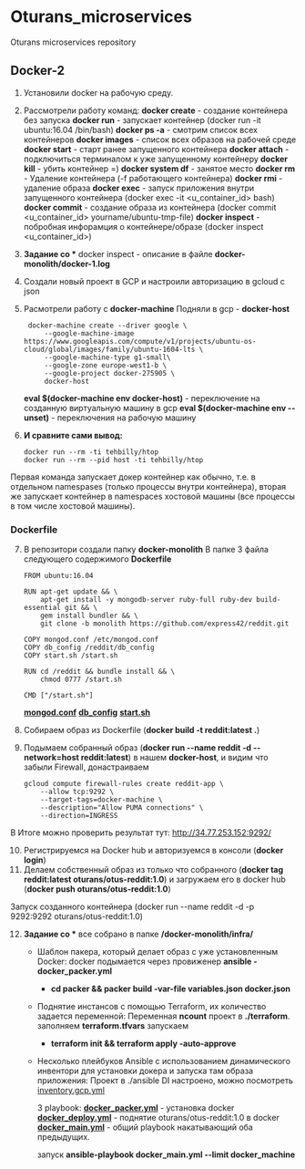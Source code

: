 # Oturans_microservices
Oturans microservices repository

## Docker-2

1. Установили docker на рабочую среду.
2. Рассмотрели работу команд:
    **docker create** - создание контейнера без запуска
    **docker run**  - запускает контейнер  (docker run -it ubuntu:16.04 /bin/bash)
    **docker ps -а**  - смотрим список всех контейнеров
    **docker images**  - список всех образов на рабочей среде
    **docker start**  - старт ранее запущенного контейнера
    **docker attach** - подключиться терминалом к уже запущенному контейнеру
    **docker kill** - убить контейнер =)
    **docker system df** - занятое место
    **docker rm** - Удаление контейнера (-f работающего контейнера)
    **docker rmi** - удаление образа
    **docker exec** - запуск приложения внутри запущенного контейнера (docker exec -it <u_container_id> bash)
    **docker commit**  - создание образа из контейнера (docker commit <u_container_id> yourname/ubuntu-tmp-file)
    **docker inspect** - побробная инфорамция о контейнере/образе (docker inspect <u_container_id>)
3. **Задание со \*** docker inspect - описание в файле **docker-monolith/docker-1.log**
4. Создали новый проект в GCP  и настроили авторизацию в gcloud с json
5. Расмотрели работу с **docker-machine**
   Подняли в gcp - **docker-host**
   ```
    docker-machine create --driver google \
        --google-machine-image https://www.googleapis.com/compute/v1/projects/ubuntu-os-cloud/global/images/family/ubuntu-1604-lts \
        --google-machine-type g1-small\
        --google-zone europe-west1-b \
        --google-project docker-275905 \
        docker-host
   ```
   **eval $(docker-machine env docker-host)** - переключение на созданную виртуальную машину в gcp
   **eval $(docker-machine env --unset)** - переключения на рабочую машину
6. **И сравните сами вывод:**

    ```
    docker run --rm -ti tehbilly/htop
    docker run --rm --pid host -ti tehbilly/htop
    ```

 Первая команда запускает докер контейнер как обычно, т.е. в отдельном namespases (только процессы внутри контейнера), вторая же запускает контейнер в namespaces хостовой машины (все процессы в том числе хостовой машины).

### Dockerfile

7. В репозитори создали папку **docker-monolith**
    В папке 3 файла следующего содержимого
    **Dockerfile**

    ```
    FROM ubuntu:16.04

    RUN apt-get update && \
        apt-get install -y mongodb-server ruby-full ruby-dev build-essential git && \
        gem install bundler && \
        git clone -b monolith https://github.com/express42/reddit.git

    COPY mongod.conf /etc/mongod.conf
    COPY db_config /reddit/db_config
    COPY start.sh /start.sh

    RUN cd /reddit && bundle install && \
        chmod 0777 /start.sh

    CMD ["/start.sh"]
    ```

    [**mongod.conf**][1]
    [**db_config**][2]
    [**start.sh**][3]

8. Собираем образ из Dockerfile
    (**docker build -t reddit:latest .**)
9. Подымаем собранный образ (**docker run --name reddit -d --network=host reddit:latest**) в нашем **docker-host**, и видим что забыли Firewall,
    донастраиваем
    ```
    gcloud compute firewall-rules create reddit-app \
        --allow tcp:9292 \
        --target-tags=docker-machine \
        --description="Allow PUMA connections" \
        --direction=INGRESS
    ```
В Итоге можно проверить результат тут: http://34.77.253.152:9292/

10. Регистрируемся на Docker hub и авторизуемся в консоли (**docker login**)
11. Делаем собственный образ из только что собранного (**docker tag reddit:latest oturans/otus-reddit:1.0**)
и загружаем его в docker hub (**docker push oturans/otus-reddit:1.0**)

Запуск созданного контейнера (docker run --name reddit -d -p 9292:9292 oturans/otus-reddit:1.0)

12. **Задание со \***
    все собрано в папке **/docker-monolith/infra/**

    * Шаблон пакера, который делает образ с уже установленным Docker:
    docker подымается через провиженер **ansible - docker_packer.yml**
        - **cd packer && packer build -var-file variables.json docker.json**
    * Поднятие инстансов с помощью Terraform, их количество задается переменной:
    Переменная **ncount** проект в **./terraform**.
    заполняем **terraform.tfvars** запускаем
        - **terraform init && terraform apply -auto-approve**
    * Несколько плейбуков Ansible с использованием динамического инвентори для установки докера и запуска там образа приложения:
    Проект в ./ansible
    DI настроено, можно посмотреть [inventory.gcp.yml][4]

        3 playbook:
        [**docker_packer.yml**][5] - установка docker
        [**docker_deploy.yml**][6] - поднятие oturans/otus-reddit:1.0 в docker
        [**docker_main.yml**][7] - общий playbook накатывающий оба предыдущих.

        запуск **ansible-playbook docker_main.yml --limit docker_machine**

[1]: https://github.com/Otus-DevOps-2020-02/Oturans_microservices
[2]: https://github.com/Otus-DevOps-2020-02/Oturans_microservices
[3]: https://github.com/Otus-DevOps-2020-02/Oturans_microservices
[4]: https://github.com/Otus-DevOps-2020-02/Oturans_microservices
[5]: https://github.com/Otus-DevOps-2020-02/Oturans_microservices
[6]: https://github.com/Otus-DevOps-2020-02/Oturans_microservices
[7]: https://github.com/Otus-DevOps-2020-02/Oturans_microservices
